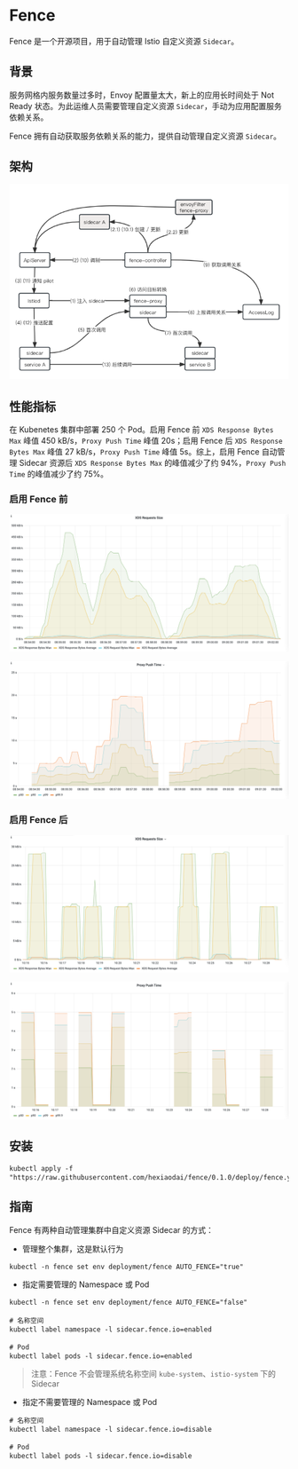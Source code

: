 # Fence

Fence 是一个开源项目，用于自动管理 Istio 自定义资源 `Sidecar`。

## 背景

服务网格内服务数量过多时，Envoy 配置量太大，新上的应用长时间处于 Not Ready 状态。为此运维人员需要管理自定义资源 `Sidecar`，手动为应用配置服务依赖关系。

Fence 拥有自动获取服务依赖关系的能力，提供自动管理自定义资源 `Sidecar`。

## 架构

![架构图](docs/images/fence.png)

## 性能指标

在 Kubenetes 集群中部署 250 个 Pod。启用 Fence 前 `XDS Response Bytes Max` 峰值 450 kB/s，`Proxy Push Time` 峰值 20s；启用 Fence 后 `XDS Response Bytes Max` 峰值 27 kB/s，`Proxy Push Time` 峰值 5s。综上，启用 Fence 自动管理 Sidecar 资源后 `XDS Response Bytes Max` 的峰值减少了约 94%，`Proxy Push Time` 的峰值减少了约 75%。

### 启用 Fence 前

![xds requests size](docs/images/xds-requests-size.png)

![xds requests size](docs/images/proxy-push-time.png)

### 启用 Fence 后

![xds requests size](docs/images/xds-requests-size-2.png)

![xds requests size](docs/images/proxy-push-time-2.png)

## 安装

```shell
kubectl apply -f "https://raw.githubusercontent.com/hexiaodai/fence/0.1.0/deploy/fence.yaml"
```

## 指南

Fence 有两种自动管理集群中自定义资源 Sidecar 的方式：

- 管理整个集群，这是默认行为

```shell
kubectl -n fence set env deployment/fence AUTO_FENCE="true"
```

- 指定需要管理的 Namespace 或 Pod

```shell
kubectl -n fence set env deployment/fence AUTO_FENCE="false"

# 名称空间
kubectl label namespace -l sidecar.fence.io=enabled

# Pod
kubectl label pods -l sidecar.fence.io=enabled
```

> 注意：Fence 不会管理系统名称空间 `kube-system`、`istio-system` 下的 Sidecar

- 指定不需要管理的 Namespace 或 Pod

```shell
# 名称空间
kubectl label namespace -l sidecar.fence.io=disable

# Pod
kubectl label pods -l sidecar.fence.io=disable
```
